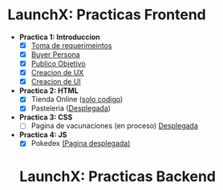 # LaunchX: Practicas Frontend

 - **Practica 1: Introduccion**
   - [x] [Toma de requerimeintos](https://github.com/Luis-Pedroza/LaunchX/blob/main/Practica%201:%20Abogabot/Toma%20de%20requerimientos.pdf)
   - [x] [Buyer Persona](https://raw.githubusercontent.com/Luis-Pedroza/LaunchX/main/Practica%201%3A%20Abogabot/Buyer%20Persona.jpg)
   - [x] [Publico Objetivo](https://raw.githubusercontent.com/Luis-Pedroza/LaunchX/main/Practica%201%3A%20Abogabot/Publico%20Objetivo.jpg)
   - [x] [Creacion de UX](https://raw.githubusercontent.com/Luis-Pedroza/LaunchX/main/Practica%201%3A%20Abogabot/Abogabot%20UX.png)
   - [x] [Creacion de UI](https://raw.githubusercontent.com/Luis-Pedroza/LaunchX/main/Practica%201%3A%20Abogabot/Abogabot%20UI.png)
 - **Practica 2: HTML**
   - [x] Tienda Online ([solo codigo](https://github.com/Luis-Pedroza/LaunchX/blob/main/Practica%202:%20HTML/index.html))
   - [x] Pasteleria ([Desplegada](https://luis-pedroza.github.io/Web_Projects/pasteleria/index.html))
 - **Practica 3: CSS**
   - [ ] Pagina de vacunaciones (en proceso) [Desplegada](https://luis-pedroza.github.io/Web_Projects/vacunacion/index.html) 
 - **Practica 4: JS**
   - [x] Pokedex [(Pagina desplegada)](https://luis-pedroza.github.io/Web_Projects/pokedex/index.html)
   
   # LaunchX: Practicas Backend
